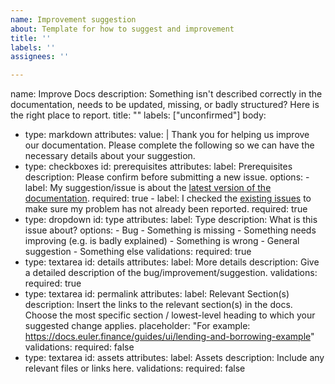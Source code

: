 ```yaml
---
name: Improvement suggestion
about: Template for how to suggest and improvement
title: ''
labels: ''
assignees: ''

---
```


name: Improve Docs
description: Something isn't described correctly in the documentation, needs to be updated, missing, or badly structured? Here is the right place to report.
title: "<short description>"
labels: ["unconfirmed"]
body:
  - type: markdown
    attributes:
      value: |
        Thank you for helping us improve our documentation. Please complete the following so we can have the necessary details about your suggestion.
  - type: checkboxes
    id: prerequisites
    attributes:
      label: Prerequisites
      description: Please confirm before submitting a new issue.
      options:
        - label: My suggestion/issue is about the [latest version of the documentation](https://docs.euler.finance/).
          required: true
        - label: I checked the [existing issues](https://github.com/euler-xyz/euler-docs/issues/new) to make sure my problem has not already been reported.
          required: true
  - type: dropdown
    id: type
    attributes:
      label: Type
      description: What is this issue about?
      options:
        - Bug
        - Something is missing
        - Something needs improving (e.g. is badly explained)
        - Something is wrong
        - General suggestion
        - Something else
    validations:
      required: true
  - type: textarea
    id: details
    attributes:
      label: More details
      description: Give a detailed description of the bug/improvement/suggestion.
    validations:
      required: true
  - type: textarea
    id: permalink
    attributes:
      label: Relevant Section(s)
      description: Insert the links to the relevant section(s) in the docs. Choose the most specific section / lowest-level heading to which your suggested change applies.
      placeholder: "For example: https://docs.euler.finance/guides/ui/lending-and-borrowing-example"
    validations:
      required: false
  - type: textarea
    id: assets
    attributes:
      label: Assets
      description: Include any relevant files or links here.
    validations:
      required: false
